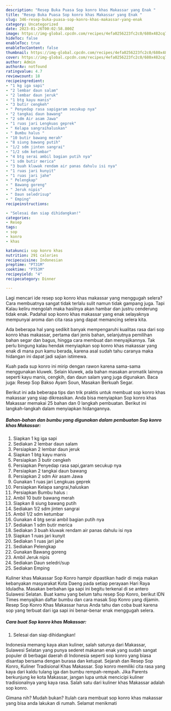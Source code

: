 ```yaml
---
description: "Resep Buka Puasa Sop konro khas Makassar yang Enak "
title: "Resep Buka Puasa Sop konro khas Makassar yang Enak "
slug: 346-resep-buka-puasa-sop-konro-khas-makassar-yang-enak
category: Uncategorized
date: 2023-01-26T00:02:58.800Z
image: https://img-global.cpcdn.com/recipes/4efa0256223fc2c0/680x482cq70/sop-konro-khas-makassar-foto-resep-utama.jpg
hideToc: false
enableToc: true
enableTocContent: false
thumbnail: https://img-global.cpcdn.com/recipes/4efa0256223fc2c0/680x482cq70/sop-konro-khas-makassar-foto-resep-utama.jpg
cover: https://img-global.cpcdn.com/recipes/4efa0256223fc2c0/680x482cq70/sop-konro-khas-makassar-foto-resep-utama.jpg
author: Admin
authorAv: notfound
ratingvalue: 4.7
reviewcount: 18
recipeingredient:
- "1 kg iga sapi"
- "2 lembar daun salam"
- "2 lembar daun jeruk"
- "1 btg kayu manis"
- "3 butir cengkeh"
- " Penyedap rasa sapigaram secukup nya"
- "2 tangkai daun bawang"
- "2 sdm Air asam Jawa"
- "1 ruas jari Lengkuas geprek"
- " Kelapa sangraihaluskan"
- " Bumbu halus "
- "10 butir bawang merah"
- "8 siung bawang putih"
- "1/2 sdm jinten sangrai"
- "1/2 sdm ketumbar"
- "4 btg serai ambil bagian putih nya"
- "1 sdm butir merica"
- "3 buah kluwak rendam air panas dahulu isi nya"
- "1 ruas jari kunyit"
- "1 ruas jari jahe"
- " Pelengkap"
- " Bawang goreng"
- " Jeruk nipis"
- " Daun seledrisup"
- " Emping"
recipeinstructions:

- "Selesai dan siap dihidangkan!"
categories:
- Resep
tags:
- sop
- konro
- khas

katakunci: sop konro khas 
nutrition: 291 calories
recipecuisine: Indonesian
preptime: "PT31M"
cooktime: "PT53M"
recipeyield: "4"
recipecategory: Dinner

---
```



Lagi mencari ide resep sop konro khas makassar yang menggugah selera? Cara membuatnya sangat tidak terlalu sulit namun tidak gampang juga. Tapi Kalau keliru mengolah maka hasilnya akan hambar dan justru cenderung tidak enak. Padahal sop konro khas makassar yang enak selayaknya mempunyai aroma dan cita rasa yang dapat memancing selera kita.


Ada beberapa hal yang sedikit banyak mempengaruhi kualitas rasa dari sop konro khas makassar, pertama dari jenis bahan, selanjutnya pemilihan bahan segar dan bagus, hingga cara membuat dan menyajikannya. Tak perlu bingung kalau hendak menyiapkan sop konro khas makassar yang enak di mana pun kamu berada, karena asal sudah tahu caranya maka hidangan ini dapat jadi sajian istimewa.

Kuah pada sup konro ini mirip dengan rawon karena sama-sama menggunakan kluwek. Selain kluwek, ada bahan masakan aromatik lainnya seperti kayu manis, cengkih, dan daun salam yang juga digunakan. Baca juga: Resep Sop Bakso Ayam Soun, Masakan Berkuah Segar.


Berikut ini ada beberapa tips dan trik praktis untuk membuat sop konro khas makassar yang siap dikreasikan. Anda bisa menyiapkan Sop konro khas Makassar memakai 25 bahan dan 0 langkah pembuatan. Berikut ini langkah-langkah dalam menyiapkan hidangannya.

<!--inarticleads1-->

##### Bahan-bahan dan bumbu yang digunakan dalam pembuatan Sop konro khas Makassar:

1. Siapkan 1 kg iga sapi
1. Sediakan 2 lembar daun salam
1. Persiapkan 2 lembar daun jeruk
1. Siapkan 1 btg kayu manis
1. Persiapkan 3 butir cengkeh
1. Persiapkan  Penyedap rasa sapi,garam secukup nya
1. Persiapkan 2 tangkai daun bawang
1. Persiapkan 2 sdm Air asam Jawa
1. Gunakan 1 ruas jari Lengkuas geprek
1. Persiapkan  Kelapa sangrai,haluskan
1. Persiapkan  Bumbu halus :
1. Ambil 10 butir bawang merah
1. Siapkan 8 siung bawang putih
1. Sediakan 1/2 sdm jinten sangrai
1. Ambil 1/2 sdm ketumbar
1. Gunakan 4 btg serai ambil bagian putih nya
1. Sediakan 1 sdm butir merica
1. Sediakan 3 buah kluwak rendam air panas dahulu isi nya
1. Siapkan 1 ruas jari kunyit
1. Sediakan 1 ruas jari jahe
1. Sediakan  Pelengkap
1. Gunakan  Bawang goreng
1. Ambil  Jeruk nipis
1. Sediakan  Daun seledri/sup
1. Sediakan  Emping


Kuliner khas Makassar Sop Konro hampir dipastikan hadir di meja makan kebanyakan masyarakat Kota Daeng pada setiap perayaan Hari Raya Iduladha. Masakan berbahan iga sapi ini begitu terkenal di se antero Sulawesi Selatan. Buat kamu yang belum tahu resep Sop Konro, berikut IDN Times menyajikan daftar bumbu dan cara masak Sop Konro yang dijamin. Resep Sop Konro Khas Makassar harus Anda tahu dan coba buat karena sop yang terbuat dari iga sapi ini benar-benar enak menggugah selera. 

<!--inarticleads2-->

##### Cara buat Sop konro khas Makassar:


1. Selesai dan siap dihidangkan!

Indonesia memang kaya akan kuliner, salah satunya dari Makassar, Sulawesi Selatan yang punya sederet makanan enak yang sudah sangat populer di berbagai daerah di Indonesia seperti sop konro yang biasa disantap bersama dengan burasa dan ketupat. Sejarah dan Resep Sop Konro, Kuliner Tradisional Khas Makassar. Sop konro memiliki cita rasa yang kaya dari kaldu tulang iga dan bumbu rempah-rempah. Jika Parents berkunjung ke kota Makassar, jangan lupa untuk mencicipi kuliner tradisionalnya yang kaya rasa. Salah satu dari kuliner khas Makassar adalah sop konro. 

Gimana nih? Mudah bukan? Itulah cara membuat sop konro khas makassar yang bisa anda lakukan di rumah. Selamat menikmati
